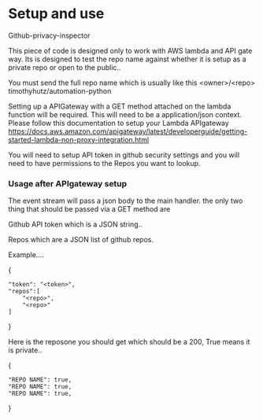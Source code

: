 <h1> Setup and use </h1>
<p> Github-privacy-inspector </p>

This piece of code is designed only to work with AWS lambda and API gate way.
Its is designed to test the repo name against whether it is setup
as a private repo or open to the public..

You must send the full repo name which is usually like this
\<owner\>/\<repo\>
\
timothyhutz/automation-python


Setting up a APIGateway with a GET method attached on the lambda
function will be required. This will need to be a application/json context.
Please follow this documentation to setup your Lambda APIgateway
https://docs.aws.amazon.com/apigateway/latest/developerguide/getting-started-lambda-non-proxy-integration.html


You will need to setup API token in github security settings and you will need to have
permissions to the Repos you want to lookup.

<h3>Usage after APIgateway setup</h3>

The event stream will pass a json body to the main handler.
the only two thing that should be passed via a GET method are

Github API token which is a JSON string..

Repos which are a JSON list of github repos.

Example....

{

    "token": "<token>",
    "repos":[
        "<repo>",
        "<repo>"
    ]

}

Here is the reposone you should get which should be a 200,
True means it is private..

{

	"REPO NAME": true,
	"REPO NAME": true,
	"REPO NAME": true,

}